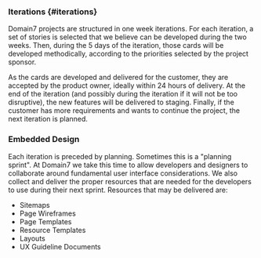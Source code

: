 ### Iterations {#iterations}

Domain7 projects are structured in one week iterations.
For each iteration, a set of stories is selected that we believe can
be developed during the two weeks.
Then, during the 5 days of the iteration, those cards will be developed methodically,
according to the priorities selected by the project sponsor.

As the cards are developed and delivered for the customer, they are accepted by the product owner, ideally within 24 hours of delivery.
At the end of the iteration (and possibly during the iteration if it will not be too disruptive),
the new features will be delivered to staging.
Finally, if the customer has more requirements and wants to continue the project,
the next iteration is planned.

### Embedded Design

Each iteration is preceded by planning. Sometimes this is a "planning sprint". At Domain7 we take this time to allow developers and designers to collaborate around fundamental user interface considerations. We also collect and deliver the proper resources that are needed for the developers to use during their next sprint. Resources that may be delivered are:

* Sitemaps
* Page Wireframes
* Page Templates
* Resource Templates
* Layouts
* UX Guideline Documents


